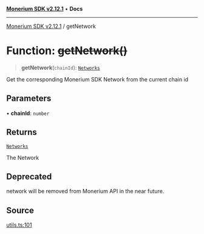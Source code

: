 [**Monerium SDK v2.12.1**](../README.md) • **Docs**

---

[Monerium SDK v2.12.1](../README.md) / getNetwork

# Function: ~~getNetwork()~~

> **getNetwork**(`chainId`): [`Networks`](../type-aliases/Networks.md)

Get the corresponding Monerium SDK Network from the current chain id

## Parameters

• **chainId**: `number`

## Returns

[`Networks`](../type-aliases/Networks.md)

The Network

## Deprecated

network will be removed from Monerium API in the near future.

## Source

[utils.ts:101](https://github.com/monerium/js-monorepo/blob/d7b4845046d718e3ed53164705f9a159eb0876ba/packages/sdk/src/utils.ts#L101)
